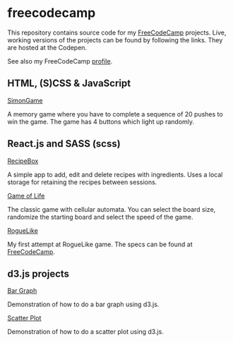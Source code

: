 # freecodecamp

This repository contains source code for my
[FreeCodeCamp](https://www.freecodecamp.com) projects. Live, working versions
of the projects can be found by following the links. They are hosted at the Codepen.

See also my FreeCodeCamp [profile](https://www.freecodecamp.com/tpoikela).

## HTML, (S)CSS & JavaScript

[SimonGame](https://codepen.io/tpoikela/full/VjjKLO/)

A memory game where you have to complete a sequence of 20 pushes to win the
game. The game has 4 buttons which light up randomly.


## React.js and SASS (scss) ##

[RecipeBox](https://codepen.io/tpoikela/full/oLWwrj/)

A simple app to add, edit and delete recipes with ingredients. Uses a local
storage for retaining the recipes between sessions.

[Game of Life](https://codepen.io/tpoikela/full/pbwRXO/)

The classic game with cellular automata. You can select the board size,
randomize the starting board and select the speed of the game.

[RogueLike](https://codepen.io/tpoikela/full/akgrZg/)

My first attempt at RogueLike game. The specs can be found at
[FreeCodeCamp](https://www.freecodecamp.com/challenges/build-a-roguelike-dungeon-crawler-game).


## d3.js projects

[Bar Graph]()

Demonstration of how to do a bar graph using d3.js.

[Scatter Plot]()

Demonstration of how to do a scatter plot using d3.js.
